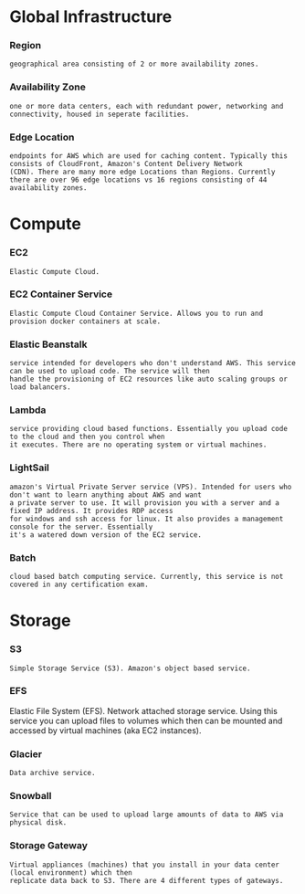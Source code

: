 
Global Infrastructure
===

### Region

	geographical area consisting of 2 or more availability zones.

### Availability Zone

	one or more data centers, each with redundant power, networking and connectivity, housed in seperate facilities.

### Edge Location

	endpoints for AWS which are used for caching content. Typically this consists of CloudFront, Amazon's Content Delivery Network 
	(CDN). There are many more edge Locations than Regions. Currently there are over 96 edge locations vs 16 regions consisting of 44 availability zones.

Compute
===

### EC2

	Elastic Compute Cloud.

### EC2 Container Service

	Elastic Compute Cloud Container Service. Allows you to run and provision docker containers at scale.

### Elastic Beanstalk

	service intended for developers who don't understand AWS. This service can be used to upload code. The service will then
	handle the provisioning of EC2 resources like auto scaling groups or load balancers.

### Lambda

	service providing cloud based functions. Essentially you upload code to the cloud and then you control when
	it executes. There are no operating system or virtual machines.

### LightSail

	amazon's Virtual Private Server service (VPS). Intended for users who don't want to learn anything about AWS and want
	a private server to use. It will provision you with a server and a fixed IP address. It provides RDP access
	for windows and ssh access for linux. It also provides a management console for the server. Essentially
	it's a watered down version of the EC2 service.

### Batch

	cloud based batch computing service. Currently, this service is not covered in any certification exam.
 

Storage
===
	
### S3

	Simple Storage Service (S3). Amazon's object based service. 

### EFS

  Elastic File System (EFS). Network attached storage service. Using this service you can upload files to volumes which
  then can be mounted and accessed by virtual machines (aka EC2 instances).

### Glacier

	Data archive service.

### Snowball

	Service that can be used to upload large amounts of data to AWS via physical disk.

### Storage Gateway

	Virtual appliances (machines) that you install in your data center (local environment) which then
	replicate data back to S3. There are 4 different types of gateways.
	


 
	
